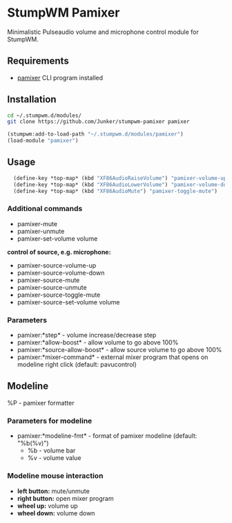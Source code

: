 # StumpWM Pamixer

Minimalistic Pulseaudio volume and microphone control module for StumpWM.

## Requirements

- [pamixer](https://github.com/cdemoulins/pamixer) CLI program installed

## Installation

```bash
cd ~/.stumpwm.d/modules/
git clone https://github.com/Junker/stumpwm-pamixer pamixer
```

```lisp
(stumpwm:add-to-load-path "~/.stumpwm.d/modules/pamixer")
(load-module "pamixer")
```

## Usage

```lisp
  (define-key *top-map* (kbd "XF86AudioRaiseVolume") "pamixer-volume-up")
  (define-key *top-map* (kbd "XF86AudioLowerVolume") "pamixer-volume-down")
  (define-key *top-map* (kbd "XF86AudioMute") "pamixer-toggle-mute")
```

### Additional commands

- pamixer-mute
- pamixer-unmute
- pamixer-set-volume volume

**control of source, e.g. microphone:**

- pamixer-source-volume-up
- pamixer-source-volume-down
- pamixer-source-mute
- pamixer-source-unmute
- pamixer-source-toggle-mute
- pamixer-source-set-volume volume

### Parameters

- pamixer:\*step\* - volume increase/decrease step
- pamixer:\*allow-boost\* - allow volume to go above 100%
- pamixer:\*source-allow-boost\* - allow source volume to go above 100%
- pamixer:\*mixer-command\* - external mixer program that opens on modeline right click (default: pavucontrol)

## Modeline

%P - pamixer formatter

### Parameters for modeline

- pamixer:\*modeline-fmt\* - format of pamixer modeline (default: "%b(%v)")
  - %b - volume bar
  - %v - volume value

### Modeline mouse interaction

- **left button:** mute/unmute
- **right button:** open mixer program
- **wheel up:** volume up
- **wheel down:** volume down
